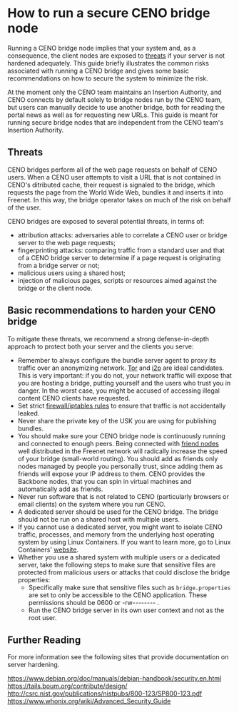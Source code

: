 # How to run a secure CENO bridge node

Running a CENO bridge node implies that your system and, as a consequence, the
client nodes are exposed to [threats](/ceno/doc/threatModel.md#4-threats) if
your server is not hardened adequately.  This guide briefly illustrates the
common risks associated with running a CENO bridge and gives some basic
recommendations on how to secure the system to minimize the risk.

At the moment only the CENO team maintains an Insertion Authority, and CENO
connects by default solely to bridge nodes run by the CENO team, but users can
manually decide to use another bridge, both for reading the portal news as well
as for requesting new URLs. This guide is meant for running secure bridge nodes
that are independent from the CENO team's Insertion Authority.

## Threats

CENO bridges perform all of the web page requests on behalf of CENO users. When
a CENO user attempts to visit a URL that is not contained in CENO's ditributed
cache, their request is signaled to the bridge, which requests the page from the
World Wide Web, bundles it and inserts it into Freenet. In this way, the bridge
operator takes on much of the risk on behalf of the user.

CENO bridges are exposed to several potential threats, in terms of:

* attribution attacks: adversaries able to correlate a CENO user or bridge
  server to the web page requests;
* fingerprinting attacks: comparing traffic from a standard user and that of a
  CENO bridge server to determine if a page request is originating from a bridge server or not;
* malicious users using a shared host;
* injection of malicious pages, scripts or resources aimed against the bridge or the client node. 

## Basic recommendations to harden your CENO bridge

To mitigate these threats, we recommend a strong defense-in-depth approach to
protect both your server and the clients you serve:

* Remember to always configure the bundle server agent to proxy its traffic over
  an anonymizing network. [Tor](https://www.torproject.org) and
  [i2p](https://geti2p.net) are ideal candidates. This is very important: if you
  do not, your network traffic will expose that you are hosting a bridge,
  putting yourself and the users who trust you in danger. In the worst case, you
  might be accused of accessing illegal content CENO clients have requested.
* Set strict [firewall/iptables
  rules](https://www.debian.org/doc/manuals/debian-handbook/sect.firewall-packet-filtering.en.html)
  to ensure that traffic is not accidentally leaked.
* Never share the private key of the USK you are using for publishing
  bundles.
* You should make sure your CENO bridge node is continuously running and
  connected to enough peers. Being connected with [friend
  nodes](https://wiki.freenetproject.org/Configuring_Freenet#Connecting_to_the_Darknet)
  well distributed in the Freenet network will radically increase the speed of
  your bridge (small-world routing). You should add as friends only nodes
  managed by people you personally trust, since adding them as friends will
  expose your IP address to them. CENO provides the Backbone nodes, that you can
  spin in virtual machines and automatically add as friends.
* Never run software that is not related to CENO (particularly browsers or email
  clients) on the system where you run CENO.
* A dedicated server should be used for the CENO bridge. The bridge should not
  be run on a shared host with multiple users.
* If you cannot use a dedicated server, you might want to isolate CENO traffic,
  processes, and memory from the underlying host operating system by using Linux
  Containers. If you want to learn more, go to Linux Containers'
  [website](https://linuxcontainers.org).
* Whether you use a shared system with multiple users or a dedicated server,
  take the following steps to make sure that sensitive files are protected from
  malicious users or attacks that could disclose the bridge properties:
	* Specifically make sure that sensitive files such as
	  `bridge.properties` are set to only be accessible to the CENO
	  application. These permissions should be 0600 or -rw-------- .
	* Run the CENO bridge server in its own user context and not as the root
	  user.

## Further Reading

For more information see the following sites that provide documentation on
server hardening.

https://www.debian.org/doc/manuals/debian-handbook/security.en.html
https://tails.boum.org/contribute/design/
http://csrc.nist.gov/publications/nistpubs/800-123/SP800-123.pdf
https://www.whonix.org/wiki/Advanced_Security_Guide
